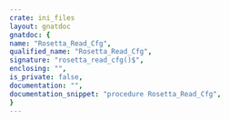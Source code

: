 ```yaml
---
crate: ini_files
layout: gnatdoc
gnatdoc: {
name: "Rosetta_Read_Cfg",
qualified_name: "Rosetta_Read_Cfg",
signature: "rosetta_read_cfg()$",
enclosing: "",
is_private: false,
documentation: "",
documentation_snippet: "procedure Rosetta_Read_Cfg",
}
---
```

